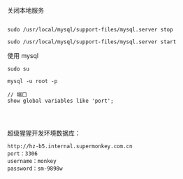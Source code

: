 
关闭本地服务

```

sudo /usr/local/mysql/support-files/mysql.server stop
  
sudo /usr/local/mysql/support-files/mysql.server start

```


使用 mysql
```
sudo su

mysql -u root -p

// 端口
show global variables like 'port';




```



超级猩猩开发环境数据库：
```
http://hz-b5.internal.supermonkey.com.cn
port：3306
username：monkey
password：sm-9898w

```